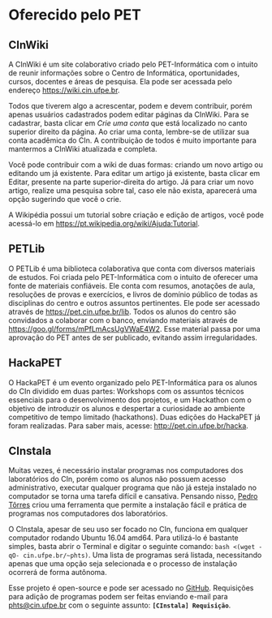 # Oferecido pelo PET

## CInWiki

A CInWiki é um site colaborativo criado pelo PET-Informática com o intuito de reunir informações sobre o Centro de Informática, oportunidades, cursos, docentes e áreas de pesquisa. Ela pode ser acessada pelo endereço https://wiki.cin.ufpe.br.

Todos que tiverem algo a acrescentar, podem e devem contribuir, porém apenas usuários cadastrados podem editar páginas da CInWiki. Para se cadastrar, basta clicar em _Crie uma conta_ que está localizado no canto superior direito da página. Ao criar uma conta, lembre-se de utilizar sua conta acadêmica do CIn. A contribuição de todos é muito importante para mantermos a CInWiki atualizada e completa.

Você pode contribuir com a wiki de duas formas: criando um novo artigo ou editando um já existente. Para editar um artigo já existente, basta clicar em Editar, presente na parte superior-direita do artigo. Já para criar um novo artigo, realize uma pesquisa sobre tal, caso ele não exista, aparecerá uma opção sugerindo que você o crie.

A Wikipédia possui um tutorial sobre criação e edição de artigos, você pode acessá-lo em https://pt.wikipedia.org/wiki/Ajuda:Tutorial.


## PETLib

O PETLib é uma biblioteca colaborativa que conta com diversos materiais de estudos. Foi criada pelo PET-Informática com o intuito de oferecer uma fonte de materiais confiáveis. Ele conta com resumos, anotações de aula, resoluções de provas e exercícios, e livros de domínio público de todas as disciplinas do centro e outros assuntos pertinentes. Ele pode ser acessado através de https://pet.cin.ufpe.br/lib. Todos os alunos do centro são convidados a colaborar com o banco, enviando materiais através de https://goo.gl/forms/mPfLmAcsUgVWaE4W2. Esse material passa por uma aprovação do PET antes de ser publicado, evitando assim irregularidades.


## HackaPET

O HackaPET é um evento organizado pelo PET-Informática para os alunos do CIn dividido em duas partes: Workshops com os assuntos técnicos essenciais para o desenvolvimento dos projetos, e um Hackathon com o objetivo de introduzir os alunos e despertar a curiosidade ao ambiente competitivo de tempo limitado (hackathons). Duas edições do HackaPET já foram realizadas. Para saber mais, acesse: http://pet.cin.ufpe.br/hacka.


## CInstala

Muitas vezes, é necessário instalar programas nos computadores dos laboratórios do CIn, porém como os alunos não possuem acesso administrativo, executar qualquer programa que não já esteja instalado no computador se torna uma tarefa difícil e cansativa. Pensando nisso, [Pedro Tôrres](https://cin.ufpe.br/~phts) criou uma ferramenta que permite a instalação fácil e prática de programas nos computadores dos laboratórios.

O CInstala, apesar de seu uso ser focado no CIn, funciona em qualquer computador rodando Ubuntu 16.04 amd64. Para utilizá-lo é bastante simples, basta abrir o Terminal e digitar o seguinte comando: `bash <(wget -qO- cin.ufpe.br/~phts)`. Uma lista de programas será listada, necessitando apenas que uma opção seja selecionada e o processo de instalação ocorrerá de forma autônoma.

Esse projeto é open-source e pode ser acessado no [GitHub](https://gist.github.com/t0rr3sp3dr0/af2e4eafd721d365c7bb6db09919eff9). Requisições para adição de programas podem ser feitas enviando e-mail para phts@cin.ufpe.br com o seguinte assunto: **`[CInstala] Requisição`**.